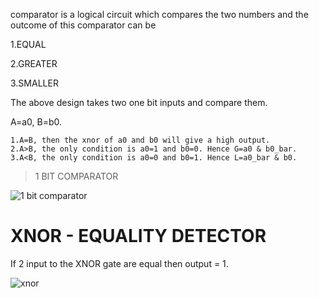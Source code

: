 comparator is a logical circuit which compares the two numbers and the outcome of this comparator can be 


   1.EQUAL
   
   2.GREATER
   
   3.SMALLER

The above design takes two one bit inputs and compare them.

A=a0,  B=b0.


	1.A=B, then the xnor of a0 and b0 will give a high output.
	2.A>B, the only condition is a0=1 and b0=0. Hence G=a0 & b0_bar.
	3.A<B, the only condition is a0=0 and b0=1. Hence L=a0_bar & b0.
	




> 1 BIT COMPARATOR

![1 bit comparator](https://user-images.githubusercontent.com/123290522/231233108-cebeeb9d-8746-42c0-a453-41ca2de147ab.jpeg)



# XNOR - EQUALITY DETECTOR
  If 2 input to the XNOR gate are equal then output = 1.
  
  
![xnor](https://user-images.githubusercontent.com/123290522/231228752-c76b6847-098f-4f6e-8953-8f31314fd253.jpeg)
